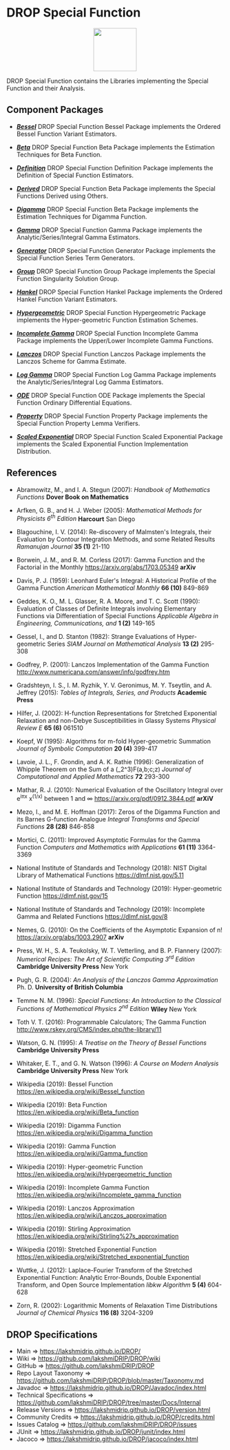 # DROP Special Function

<p align="center"><img src="https://github.com/lakshmiDRIP/DROP/blob/master/DRIP_Logo.gif?raw=true" width="100"></p>

DROP Special Function contains the Libraries implementing the Special Function and their Analysis.


## Component Packages

 * [***Bessel***](https://github.com/lakshmiDRIP/DROP/tree/master/src/main/java/org/drip/specialfunction/bessel)
 DROP Special Function Bessel Package implements the Ordered Bessel Function Variant Estimators.

 * [***Beta***](https://github.com/lakshmiDRIP/DROP/tree/master/src/main/java/org/drip/specialfunction/beta)
 DROP Special Function Beta Package implements the Estimation Techniques for Beta Function.

 * [***Definition***](https://github.com/lakshmiDRIP/DROP/tree/master/src/main/java/org/drip/specialfunction/definition)
 DROP Special Function Definition Package implements the Definition of Special Function Estimators.

 * [***Derived***](https://github.com/lakshmiDRIP/DROP/tree/master/src/main/java/org/drip/specialfunction/derived)
 DROP Special Function Beta Package implements the Special Functions Derived using Others.

 * [***Digamma***](https://github.com/lakshmiDRIP/DROP/tree/master/src/main/java/org/drip/specialfunction/digamma)
 DROP Special Function Beta Package implements the Estimation Techniques for Digamma Function.

 * [***Gamma***](https://github.com/lakshmiDRIP/DROP/tree/master/src/main/java/org/drip/specialfunction/gamma)
 DROP Special Function Gamma Package implements the Analytic/Series/Integral Gamma Estimators.

 * [***Generator***](https://github.com/lakshmiDRIP/DROP/tree/master/src/main/java/org/drip/specialfunction/generator)
 DROP Special Function Generator Package implements the Special Function Series Term Generators.

 * [***Group***](https://github.com/lakshmiDRIP/DROP/tree/master/src/main/java/org/drip/specialfunction/group)
 DROP Special Function Group Package implements the Special Function Singularity Solution Group.

 * [***Hankel***](https://github.com/lakshmiDRIP/DROP/tree/master/src/main/java/org/drip/specialfunction/hankel)
 DROP Special Function Hankel Package implements the Ordered Hankel Function Variant Estimators.

 * [***Hypergeometric***](https://github.com/lakshmiDRIP/DROP/tree/master/src/main/java/org/drip/specialfunction/hypergeometric)
 DROP Special Function Hypergeometric Package implements the Hyper-geometric Function Estimation Schemes.

 * [***Incomplete Gamma***](https://github.com/lakshmiDRIP/DROP/tree/master/src/main/java/org/drip/specialfunction/incompletegamma)
 DROP Special Function Incomplete Gamma Package implements the Upper/Lower Incomplete Gamma Functions.

 * [***Lanczos***](https://github.com/lakshmiDRIP/DROP/tree/master/src/main/java/org/drip/specialfunction/lanczos)
 DROP Special Function Lanczos Package implements the Lanczos Scheme for Gamma Estimate.

 * [***Log Gamma***](https://github.com/lakshmiDRIP/DROP/tree/master/src/main/java/org/drip/specialfunction/loggamma)
 DROP Special Function Log Gamma Package implements the Analytic/Series/Integral Log Gamma Estimators.

 * [***ODE***](https://github.com/lakshmiDRIP/DROP/tree/master/src/main/java/org/drip/specialfunction/ode)
 DROP Special Function ODE Package implements the Special Function Ordinary Differential Equations.

 * [***Property***](https://github.com/lakshmiDRIP/DROP/tree/master/src/main/java/org/drip/specialfunction/property)
 DROP Special Function Property Package implements the Special Function Property Lemma Verifiers.

 * [***Scaled Exponential***](https://github.com/lakshmiDRIP/DROP/tree/master/src/main/java/org/drip/specialfunction/scaledexponential)
 DROP Special Function Scaled Exponential Package implements the Scaled Exponential Function Implementation Distribution.


## References

 * Abramowitz, M., and I. A. Stegun (2007): <i>Handbook of Mathematics Functions</i> <b>Dover Book on Mathematics</b>

 * Arfken, G. B., and H. J. Weber (2005): <i>Mathematical Methods for Physicists 6<sup>th</sup> Edition</i> <b>Harcourt</b> San Diego

 * Blagouchine, I. V. (2014): Re-discovery of Malmsten's Integrals, their Evaluation by Contour Integration Methods, and some Related Results <i>Ramanujan Journal</i> <b>35 (1)</b> 21-110

 * Borwein, J. M., and R. M. Corless (2017): Gamma Function and the Factorial in the Monthly https://arxiv.org/abs/1703.05349 <b>arXiv</b>

 * Davis, P. J. (1959): Leonhard Euler's Integral: A Historical Profile of the Gamma Function <i>American Mathematical Monthly</i> <b>66 (10)</b> 849-869

 * Geddes, K. O., M. L. Glasser, R. A. Moore, and T. C. Scott (1990): Evaluation of Classes of Definite Integrals involving Elementary Functions via Differentiation of Special Functions <i>Applicable Algebra in Engineering, Communications, and </i> <b>1 (2)</b> 149-165

 * Gessel, I., and D. Stanton (1982): Strange Evaluations of Hyper-geometric Series <i>SIAM Journal on Mathematical Analysis</i> <b>13 (2)</b> 295-308

 * Godfrey, P. (2001): Lanczos Implementation of the Gamma Function http://www.numericana.com/answer/info/godfrey.htm

 * Gradshteyn, I. S., I. M. Ryzhik, Y. V. Geronimus, M. Y. Tseytlin, and A. Jeffrey (2015): <i>Tables of Integrals, Series, and Products</i> <b>Academic Press</b>

 * Hilfer, J. (2002): H-function Representations for Stretched Exponential Relaxation and non-Debye Susceptibilities in Glassy Systems <i>Physical Review E</i> <b>65 (6)</b> 061510

 * Koepf, W (1995): Algorithms for m-fold Hyper-geometric Summation <i>Journal of Symbolic Computation</i> <b>20 (4)</b> 399-417

 * Lavoie, J. L., F. Grondin, and A. K. Rathie (1996): Generalization of Whipple Theorem on the Sum of a (_2^3)F(a,b;c;z) <i>Journal of Computational and Applied Mathematics</i> <b>72</b> 293-300

 * Mathar, R. J. (2010): Numerical Evaluation of the Oscillatory Integral over e<sup>iπx</sup> x<sup>(1/x)</sup> between 1 and ∞ https://arxiv.org/pdf/0912.3844.pdf <b>arXiV</b>

 * Mezo, I., and M. E. Hoffman (2017): Zeros of the Digamma Function and its Barnes G-function Analogue <i>Integral Transforms and Special Functions</i> <b>28 (28)</b> 846-858

 * Mortici, C. (2011): Improved Asymptotic Formulas for the Gamma Function <i>Computers and Mathematics with Applications</i> <b>61 (11)</b> 3364-3369

 * National Institute of Standards and Technology (2018): NIST Digital Library of Mathematical Functions https://dlmf.nist.gov/5.11

 * National Institute of Standards and Technology (2019): Hyper-geometric Function https://dlmf.nist.gov/15

 * National Institute of Standards and Technology (2019): Incomplete Gamma and Related Functions https://dlmf.nist.gov/8

 * Nemes, G. (2010): On the Coefficients of the Asymptotic Expansion of n! https://arxiv.org/abs/1003.2907 <b>arXiv</b>

 * Press, W. H., S. A. Teukolsky, W. T. Vetterling, and B. P. Flannery (2007): <i>Numerical Recipes: The Art of Scientific Computing 3<sup>rd</sup> Edition</i> <b>Cambridge University Press</b> New York

 * Pugh, G. R. (2004): <i>An Analysis of the Lanczos Gamma Approximation</i> Ph. D. <b>University of British Columbia</b>

 * Temme N. M. (1996): <i>Special Functions: An Introduction to the Classical Functions of Mathematical Physics 2<sup>nd</sup> Edition</i> <b>Wiley</b> New York

 * Toth V. T. (2016): Programmable Calculators; The Gamma Function http://www.rskey.org/CMS/index.php/the-library/11

 * Watson, G. N. (1995): <i>A Treatise on the Theory of Bessel Functions</i> <b>Cambridge University Press</b>

 * Whitaker, E. T., and G. N. Watson (1996): <i>A Course on Modern Analysis</i> <b>Cambridge University Press</b> New York

 * Wikipedia (2019): Bessel Function https://en.wikipedia.org/wiki/Bessel_function

 * Wikipedia (2019): Beta Function https://en.wikipedia.org/wiki/Beta_function

 * Wikipedia (2019): Digamma Function https://en.wikipedia.org/wiki/Digamma_function

 * Wikipedia (2019): Gamma Function https://en.wikipedia.org/wiki/Gamma_function

 * Wikipedia (2019): Hyper-geometric Function https://en.wikipedia.org/wiki/Hypergeometric_function

 * Wikipedia (2019): Incomplete Gamma Function https://en.wikipedia.org/wiki/Incomplete_gamma_function

 * Wikipedia (2019): Lanczos Approximation https://en.wikipedia.org/wiki/Lanczos_approximation

 * Wikipedia (2019): Stirling Approximation https://en.wikipedia.org/wiki/Stirling%27s_approximation

 * Wikipedia (2019): Stretched Exponential Function https://en.wikipedia.org/wiki/Stretched_exponential_function

 * Wuttke, J. (2012): Laplace-Fourier Transform of the Stretched Exponential Function: Analytic Error-Bounds, Double Exponential Transform, and Open Source Implementation <i>libkw</i> <i>Algorithm</i> <b>5 (4)</b> 604-628

 * Zorn, R. (2002): Logarithmic Moments of Relaxation Time Distributions <i>Journal of Chemical Physics</i> <b>116 (8)</b> 3204-3209


## DROP Specifications

 * Main                     => https://lakshmidrip.github.io/DROP/
 * Wiki                     => https://github.com/lakshmiDRIP/DROP/wiki
 * GitHub                   => https://github.com/lakshmiDRIP/DROP
 * Repo Layout Taxonomy     => https://github.com/lakshmiDRIP/DROP/blob/master/Taxonomy.md
 * Javadoc                  => https://lakshmidrip.github.io/DROP/Javadoc/index.html
 * Technical Specifications => https://github.com/lakshmiDRIP/DROP/tree/master/Docs/Internal
 * Release Versions         => https://lakshmidrip.github.io/DROP/version.html
 * Community Credits        => https://lakshmidrip.github.io/DROP/credits.html
 * Issues Catalog           => https://github.com/lakshmiDRIP/DROP/issues
 * JUnit                    => https://lakshmidrip.github.io/DROP/junit/index.html
 * Jacoco                   => https://lakshmidrip.github.io/DROP/jacoco/index.html
